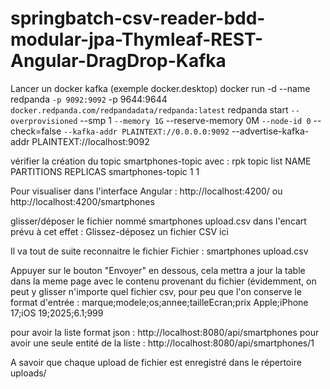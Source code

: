 # springbatch-csv-reader-bdd-modular-jpa-Thymleaf-REST-Angular-DragDrop-Kafka

Lancer un docker kafka (exemple docker.desktop)
docker run -d --name redpanda `
  -p 9092:9092 `
  -p 9644:9644 `
  docker.redpanda.com/redpandadata/redpanda:latest `
  redpanda start `
  --overprovisioned `
  --smp 1 `
  --memory 1G `
  --reserve-memory 0M `
  --node-id 0 `
  --check=false `
  --kafka-addr PLAINTEXT://0.0.0.0:9092 `
  --advertise-kafka-addr PLAINTEXT://localhost:9092

vérifier la création du topic smartphones-topic avec :
rpk topic list
NAME               PARTITIONS  REPLICAS
smartphones-topic  1           1



Pour visualiser dans l'interface Angular : http://localhost:4200/ ou http://localhost:4200/smartphones

glisser/déposer le fichier nommé smartphones upload.csv dans l'encart prévu à cet effet : Glissez-déposez un fichier CSV ici

Il va tout de suite reconnaitre le fichier Fichier : smartphones upload.csv

Appuyer sur le bouton "Envoyer" en dessous, cela mettra a jour la table dans la meme page avec le contenu provenant du fichier (évidemment, on peut y glisser n'importe quel fichier csv, pour peu que l'on conserve le format d'entrée : marque;modele;os;annee;tailleEcran;prix Apple;iPhone 17;iOS 19;2025;6.1;999

pour avoir la liste format json : http://localhost:8080/api/smartphones pour avoir une seule entité de la liste : http://localhost:8080/api/smartphones/1

A savoir que chaque upload de fichier est enregistré dans le répertoire uploads/


